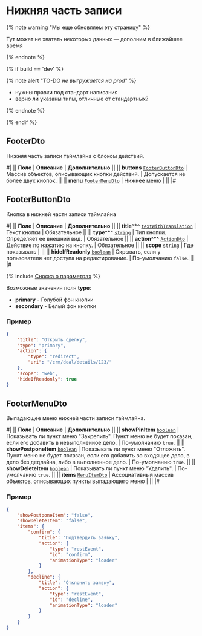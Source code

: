 # Нижняя часть записи

{% note warning "Мы еще обновляем эту страницу" %}

Тут может не хватать некоторых данных — дополним в ближайшее время

{% endnote %}

{% if build == 'dev' %}

{% note alert "TO-DO _не выгружается на prod_" %}

- нужны правки под стандарт написания
- верно ли указаны типы, отличные от стандартных?

{% endnote %}

{% endif %}

## FooterDto

Нижняя часть записи таймлайна с блоком действий.

#|
|| **Поле** | **Описание** | **Дополнительно** ||
|| **buttons**
[`FooterButtonDto`](#footerbuttondto) | Массив объектов, описывающих кнопки действий. | Допускается не более двух кнопок. ||
|| **menu**
[`FooterMenuDto`](#footermenudto) | Нижнее меню | ||
|#

## FooterButtonDto

Кнопка в нижней части записи таймлайна

#|
|| **Поле** | **Описание** | **Дополнительно** ||
|| **title^*^**
[`textWithTranslation`](./field-types.md) | Текст кнопки | Обязательное ||
|| **type^*^**
[`string`](../../../../data-types.md) | Тип кнопки. Определяет ее внешний вид. | Обязательное ||
|| **action^*^**
[`ActionDto`](./action.md) | Действие по нажатию на кнопку. | Обязательное ||
|| **scope**
[`string`](../../../../data-types.md) | Где показывать | ||
|| **hideIfReadonly**
[`boolean`](../../../../data-types.md) | Скрывать, если у пользователя нет доступа на редактирование. | По-умолчанию `false`. ||
|#

{% include [Сноска о параметрах](../../../../../../_includes/required.md) %}

Возможные значения поля **type**:

- **primary** - Голубой фон кнопки
- **secondary** - Белый фон кнопки

### Пример

```json
{
    "title": "Открыть сделку",
    "type": "primary",
    "action": {
        "type": "redirect",
        "uri": "/crm/deal/details/123/"
    },
    "scope": "web",
    "hideIfReadonly": true
}
```

## FooterMenuDto

Выпадающее меню нижней части записи таймлайна.

#|
|| **Поле** | **Описание** | **Дополнительно** ||
|| **showPinItem**
[`boolean`](../../../../data-types.md) | Показывать ли пункт меню "Закрепить". Пункт меню не будет показан, если его добавить в невыполненное дело. | По-умолчанию `true`. ||
|| **showPostponeItem**
[`boolean`](../../../../data-types.md) | Показывать ли пункт меню "Отложить". Пункт меню не будет показан, если его добавить во входящее дело, в дело без дедлайна, либо в выполненное дело. | По-умолчанию `true`. ||
|| **showDeleteItem**
[`boolean`](../../../../data-types.md) | Показывать ли пункт меню "Удалить". | По-умолчанию `true`. ||
|| **items**
[`MenuItemDto`](./menu-item.md) | Ассоциативный массив объектов, описывающих пункты выпадающего меню | ||
|#

### Пример

```json
{
    "showPostponeItem": "false",
    "showDeleteItem": "false",
    "items": {
        "confirm": {
            "title": "Подтвердить заявку",
            "action": {
                "type": "restEvent",
                "id": "confirm",
                "animationType": "loader"
            }
        },
        "decline": {
            "title": "Отклонить заявку",
            "action": {
                "type": "restEvent",
                "id": "decline",
                "animationType": "loader"
            }
        }
    }
}
```